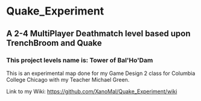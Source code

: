 # Quake_Experiment

## A 2-4 MultiPlayer Deathmatch level based upon TrenchBroom and Quake

### This project levels name is: Tower of Bal'Ho'Dam
This is an experimental map done for my Game Design 2 class for Columbia College Chicago with my Teacher Michael Green.

Link to my Wiki: https://github.com/XanoMal/Quake_Experiment/wiki 
